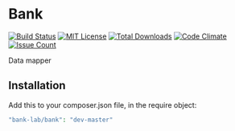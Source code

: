 # Bank

[![Build Status](https://travis-ci.org/bank-lab/bank.svg?branch=master)](https://travis-ci.org/bank-lab/bank)
[![MIT License](http://img.shields.io/badge/license-MIT-blue.svg?style=flat)](LICENSE)
[![Total Downloads](https://poser.pugx.org/bank-lab/bank/downloads)](https://packagist.org/packages/bank-lab/bank)
[![Code Climate](https://codeclimate.com/github/bank-lab/bank/badges/gpa.svg)](https://codeclimate.com/github/bank-lab/bank)
[![Issue Count](https://codeclimate.com/github/bank-lab/bank/badges/issue_count.svg)](https://codeclimate.com/github/bank-lab/bank)

Data mapper

## Installation

Add this to your composer.json file, in the require object:

```php
"bank-lab/bank": "dev-master"
```